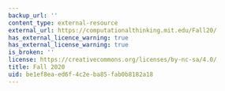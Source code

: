 ```yaml
---
backup_url: ''
content_type: external-resource
external_url: https://computationalthinking.mit.edu/Fall20/
has_external_licence_warning: true
has_external_license_warning: true
is_broken: ''
license: https://creativecommons.org/licenses/by-nc-sa/4.0/
title: Fall 2020
uid: be1ef8ea-ed6f-4c2e-ba85-fab0b8182a18
---
```

